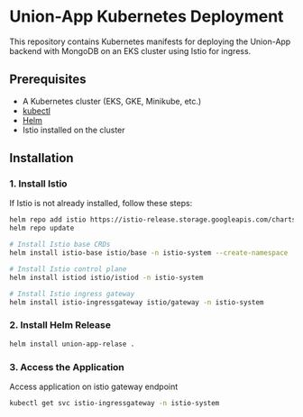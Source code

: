 # Union-App Kubernetes Deployment

This repository contains Kubernetes manifests for deploying the Union-App backend with MongoDB on an EKS cluster using Istio for ingress.

## Prerequisites

- A Kubernetes cluster (EKS, GKE, Minikube, etc.)
- [kubectl](https://kubernetes.io/docs/tasks/tools/install-kubectl/)
- [Helm](https://helm.sh/docs/intro/install/)
- Istio installed on the cluster

## Installation

### 1. Install Istio

If Istio is not already installed, follow these steps:

```bash
helm repo add istio https://istio-release.storage.googleapis.com/charts
helm repo update

# Install Istio base CRDs
helm install istio-base istio/base -n istio-system --create-namespace

# Install Istio control plane
helm install istiod istio/istiod -n istio-system

# Install Istio ingress gateway
helm install istio-ingressgateway istio/gateway -n istio-system
```

### 2. Install Helm Release

```bash
helm install union-app-relase .
```


### 3. Access the Application

Access application on istio gateway endpoint

```bash
kubectl get svc istio-ingressgateway -n istio-system
